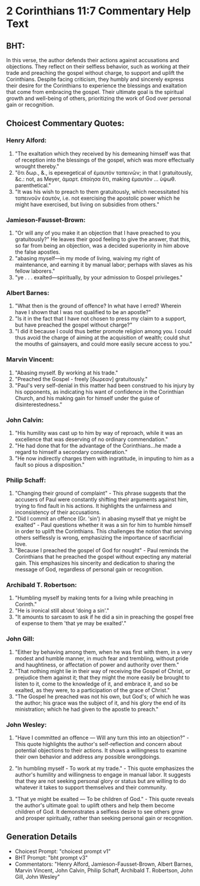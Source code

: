 # 2 Corinthians 11:7 Commentary Help Text

## BHT:
In this verse, the author defends their actions against accusations and objections. They reflect on their selfless behavior, such as working at their trade and preaching the gospel without charge, to support and uplift the Corinthians. Despite facing criticism, they humbly and sincerely express their desire for the Corinthians to experience the blessings and exaltation that come from embracing the gospel. Their ultimate goal is the spiritual growth and well-being of others, prioritizing the work of God over personal gain or recognition.

## Choicest Commentary Quotes:
### Henry Alford:
1. "The exaltation which they received by his demeaning himself was that of reception into the blessings of the gospel, which was more effectually wrought thereby."
2. "ὅτι δωρ., &., is epexegetical of ἐμαυτὸν ταπεινῶν; in that I gratuitously, &c.: not, as Meyer, ἁμαρτ. ἐποίησα ὅτι, making ἐμαυτὸν … ὑψωθ. parenthetical."
3. "It was his wish to preach to them gratuitously, which necessitated his ταπεινοῦν ἑαυτόν, i.e. not exercising the apostolic power which he might have exercised, but living on subsidies from others."

### Jamieson-Fausset-Brown:
1. "Or will any of you make it an objection that I have preached to you gratuitously?" He leaves their good feeling to give the answer, that this, so far from being an objection, was a decided superiority in him above the false apostles.
2. "abasing myself—in my mode of living, waiving my right of maintenance, and earning it by manual labor; perhaps with slaves as his fellow laborers."
3. "ye . . . exalted—spiritually, by your admission to Gospel privileges."

### Albert Barnes:
1. "What then is the ground of offence? In what have I erred? Wherein have I shown that I was not qualified to be an apostle?"
2. "Is it in the fact that I have not chosen to press my claim to a support, but have preached the gospel without charge?"
3. "I did it because I could thus better promote religion among you. I could thus avoid the charge of aiming at the acquisition of wealth; could shut the mouths of gainsayers, and could more easily secure access to you."

### Marvin Vincent:
1. "Abasing myself. By working at his trade."
2. "Preached the Gospel - freely [δωρεαν] gratuitously."
3. "Paul's very self-denial in this matter had been construed to his injury by his opponents, as indicating his want of confidence in the Corinthian Church, and his making gain for himself under the guise of disinterestedness."

### John Calvin:
1. "His humility was cast up to him by way of reproach, while it was an excellence that was deserving of no ordinary commendation."
2. "He had done that for the advantage of the Corinthians...he made a regard to himself a secondary consideration."
3. "He now indirectly charges them with ingratitude, in imputing to him as a fault so pious a disposition."


### Philip Schaff:
1. "Changing their ground of complaint" - This phrase suggests that the accusers of Paul were constantly shifting their arguments against him, trying to find fault in his actions. It highlights the unfairness and inconsistency of their accusations.
2. "Did I commit an offence (Gr. 'sin') in abasing myself that ye might be exalted" - Paul questions whether it was a sin for him to humble himself in order to uplift the Corinthians. This challenges the notion that serving others selflessly is wrong, emphasizing the importance of sacrificial love.
3. "Because I preached the gospel of God for nought" - Paul reminds the Corinthians that he preached the gospel without expecting any material gain. This emphasizes his sincerity and dedication to sharing the message of God, regardless of personal gain or recognition.

### Archibald T. Robertson:
1. "Humbling myself by making tents for a living while preaching in Corinth."
2. "He is ironical still about 'doing a sin'."
3. "It amounts to sarcasm to ask if he did a sin in preaching the gospel free of expense to them 'that ye may be exalted'."

### John Gill:
1. "Either by behaving among them, when he was first with them, in a very modest and humble manner, in much fear and trembling, without pride and haughtiness, or affectation of power and authority over them."
2. "That nothing might lie in their way of receiving the Gospel of Christ, or prejudice them against it; that they might the more easily be brought to listen to it, come to the knowledge of it, and embrace it, and so be exalted, as they were, to a participation of the grace of Christ."
3. "The Gospel he preached was not his own, but God's; of which he was the author; his grace was the subject of it, and his glory the end of its ministration; which he had given to the apostle to preach."

### John Wesley:
1. "Have I committed an offence — Will any turn this into an objection?" - This quote highlights the author's self-reflection and concern about potential objections to their actions. It shows a willingness to examine their own behavior and address any possible wrongdoings.

2. "In humbling myself - To work at my trade." - This quote emphasizes the author's humility and willingness to engage in manual labor. It suggests that they are not seeking personal glory or status but are willing to do whatever it takes to support themselves and their community.

3. "That ye might be exalted — To be children of God." - This quote reveals the author's ultimate goal: to uplift others and help them become children of God. It demonstrates a selfless desire to see others grow and prosper spiritually, rather than seeking personal gain or recognition.


## Generation Details
- Choicest Prompt: "choicest prompt v1"
- BHT Prompt: "bht prompt v3"
- Commentators: "Henry Alford, Jamieson-Fausset-Brown, Albert Barnes, Marvin Vincent, John Calvin, Philip Schaff, Archibald T. Robertson, John Gill, John Wesley"
